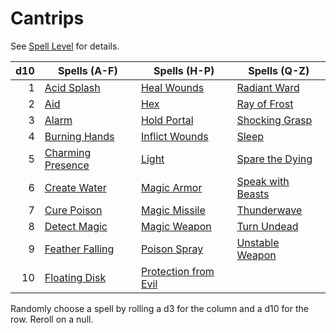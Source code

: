 # Cantrips

See [Spell Level](../../Spell%20Level.md) for details.

| d10 | Spells (A-F)                                | Spells (H-P)                                        | Spells (Q-Z)                                  |
| --: | ------------------------------------------- | --------------------------------------------------- | --------------------------------------------- |
|   1 | [Acid Splash](Acid%20Splash.md)             | [Heal Wounds](../Level%201/Heal%20Wounds.md)                     | [Radiant Ward](../Level%201/Radiant%20Ward.md)             |
|   2 | [Aid](../Level%201/Aid.md)                               | [Hex](../Level%201/Hex.md)                                       | [Ray of Frost](Ray%20of%20Frost.md)           |
|   3 | [Alarm](../Level%201/Alarm.md)                           | [Hold Portal](../Level%201/Hold%20Portal.md)                     | [Shocking Grasp](Shocking%20Grasp.md)         |
|   4 | [Burning Hands](../Level%201/Burning%20Hands.md)         | [Inflict Wounds](../Level%201/Inflict%20Wounds.md)               | [Sleep](../Level%201/Sleep.md)                             |
|   5 | [Charming Presence](Charming%20Presence.md) | [Light](Light.md)                                   | [Spare the Dying](../Level%201/Spare%20the%20Dying.md)     |
|   6 | [Create Water](../Level%201/Create%20Water.md)           | [Magic Armor](../Level%201/Magic%20Armor.md)                     | [Speak with Beasts](../Level%201/Speak%20with%20Beasts.md) |
|   7 | [Cure Poison](../Level%201/Cure%20Poison.md)             | [Magic Missile](../Level%201/Magic%20Missile.md)                 | [Thunderwave](../Level%201/Thunderwave.md)                 |
|   8 | [Detect Magic](../Level%201/Detect%20Magic.md)           | [Magic Weapon](../Level%201/Magic%20Weapon.md)                   | [Turn Undead](../Level%201/Turn%20Undead.md)               |
|   9 | [Feather Falling](../Level%201/Feather%20Falling.md)     | [Poison Spray](Poison%20Spray.md)                   | [Unstable Weapon](../Level%201/Unstable%20Weapon.md)       |
|  10 | [Floating Disk](../Level%201/Floating%20Disk.md)         | [Protection from Evil](../Level%201/Protection%20from%20Evil.md) |                                               |

Randomly choose a spell by rolling a d3 for the column and a d10 for the row. Reroll on a null.
